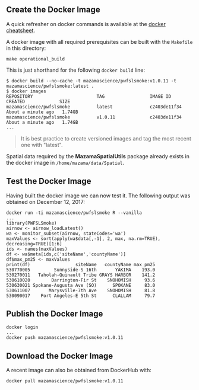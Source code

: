 ## Create the Docker Image ##

A quick refresher on docker commands is available at the [docker cheatsheet](https://github.com/wsargent/docker-cheat-sheet).

A docker image with all required prerequisites can be built with the `Makefile` in this directory:

```
make operational_build
```

This is just shorthand for the following `docker build` line:

```
$ docker build --no-cache -t mazamascience/pwfslsmoke:v1.0.11 -t mazamascience/pwfslsmoke:latest .
$ docker images
REPOSITORY                        TAG                 IMAGE ID            CREATED             SIZE
mazamascience/pwfslsmoke          latest              c2403de11f34        About a minute ago   1.74GB
mazamascience/pwfslsmoke          v1.0.11             c2403de11f34        About a minute ago   1.74GB
...
```

> It is best practice to create versioned images and tag the most recent one with "latest".

Spatial data required by the **MazamaSpatialUtils** package already exists in the docker image in `/home/mazama/data/Spatial`.


## Test the Docker Image ##

Having built the docker image we can now test it. The following output was obtained on December 12, 2017:

```
docker run -ti mazamascience/pwfslsmoke R --vanilla
...
library(PWFSLSmoke)
airnow <- airnow_loadLatest()
wa <- monitor_subset(airnow, stateCodes='wa')
maxValues <- sort(apply(wa$data[,-1], 2, max, na.rm=TRUE), decreasing=TRUE)[1:6]
ids <- names(maxValues)
df <- wa$meta[ids,c('siteName','countyName')]
df$max_pm25 <- maxValues
print(df)                 siteName   countyName max_pm25
530770005         Sunnyside-S 16th       YAKIMA    193.0
530270011   Taholah-Quinault Tribe GRAYS HARBOR    141.2
530610020        Darrington-Fir St    SNOHOMISH     93.6
530630021 Spokane-Augusta Ave (SO)      SPOKANE     83.0
530611007       Marysville-7th Ave    SNOHOMISH     81.8
530090017    Port Angeles-E 5th St      CLALLAM     79.7
```


## Publish the Docker Image ##

```
docker login
...
docker push mazamascience/pwfslsmoke:v1.0.11
```


## Download the Docker Image ##

A recent image can also be obtained from DockerHub with:

```
docker pull mazamascience/pwfslsmoke:v1.0.11
```

